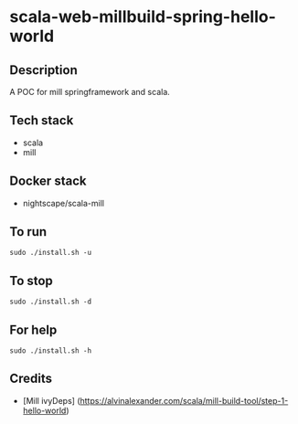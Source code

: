 # scala-web-millbuild-spring-hello-world

## Description
A POC for mill springframework and scala.

## Tech stack
- scala
- mill

## Docker stack
- nightscape/scala-mill

## To run
`sudo ./install.sh -u`

## To stop
`sudo ./install.sh -d`

## For help
`sudo ./install.sh -h`

## Credits
- [Mill ivyDeps] (https://alvinalexander.com/scala/mill-build-tool/step-1-hello-world)
